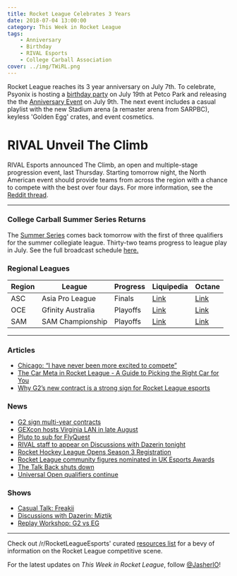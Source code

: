 ```yaml
---
title: Rocket League Celebrates 3 Years
date: 2018-07-04 13:00:00
category: This Week in Rocket League
tags:
    - Anniversary
    - Birthday
    - RIVAL Esports
    - College Carball Association
cover: ../img/TWiRL.png
---
```


Rocket League reaches its 3 year anniversary on July 7th. To celebrate, Psyonix is hosting a [birthday party](https://www.rocketleague.com/news/rocket-league-third-birthday-party/) on July 19th at Petco Park and releasing the the [Anniversary Event](https://www.rocketleague.com/news/rocket-league-anniversary-event-july-9/) on July 9th. The next event includes a casual playlist with the new Stadium arena (a remaster arena from SARPBC), keyless 'Golden Egg' crates, and event cosmetics.

# RIVAL Unveil The Climb

RIVAL Esports announced The Climb, an open and multiple-stage progression event, last Thursday. Starting tomorrow night, the North American event should provide teams from across the region with a chance to compete with the best over four days. For more information, see the [Reddit thread](https://www.reddit.com/r/RocketLeague/comments/8umdme/the_climb_presented_by_rival_esports_july_5th_8th/).

---

### College Carball Summer Series Returns

The [Summer Series](https://www.reddit.com/r/RocketLeagueEsports/comments/8vwc9k/college_carball_is_back_for_a_summer_series/) comes back tomorrow with the first of three qualifiers for the summer collegiate league. Thirty-two teams progress to league play in July. See the full broadcast schedule [here.](https://i.imgur.com/DuOHW0N.jpg)

### Regional Leagues

| Region | League            | Progress | Liquipedia                                                                          | Octane                                                                    |
| ------ | ----------------- | -------- | ----------------------------------------------------------------------------------- | ------------------------------------------------------------------------- |
| ASC    | Asia Pro League   | Finals   | [Link](https://liquipedia.net/rocketleague/1NE_eSports/Asia_Pro_League/Season_2)    | [Link](https://octane.gg/event/sia-pro-league-season-twoa)                |
| OCE    | Gfinity Australia | Playoffs | [Link](https://liquipedia.net/rocketleague/Gfinity/Australia/Elite_Series/Season_1) | [Link](https://octane.gg/event/gfinity-australia-elite-series-season-one) |
| SAM    | SAM Championship  | Playoffs | [Link](https://liquipedia.net/rocketleague/SAM_Championship/Season_1/League_Play)   | [Link](https://octane.gg/event/sam-championship-season-one)               |

---

### Articles

-   [Chicago: “I have never been more excited to compete”](https://rocketeers.gg/interview-evil-geniuses-chicago-rocket-league-roster/)
-   [The Car Meta in Rocket League - A Guide to Picking the Right Car for You](http://team-dignitas.net/articles/blogs/rocket-league/12542/the-car-meta-in-rocket-league-a-guide-to-picking-the-right-car-for-you-)
-   [Why G2’s new contract is a strong sign for Rocket League esports](https://rocketeers.gg/g2-rocket-league-contract-kronovi-jknaps-rizzo/)

### News

-   [G2 sign multi-year contracts](https://twitter.com/G2esports/status/1013860751105314816)
-   [GEXcon hosts Virginia LAN in late August](https://twitter.com/GEXConvention/status/1013248324634173442)
-   [Pluto to sub for FlyQuest](https://twitter.com/FlyQuestSports/status/1014222417487712256)
-   [RIVAL staff to appear on Discussions with Dazerin tonight](https://twitter.com/iDazerin/status/1013911134007676929)
-   [Rocket Hockey League Opens Season 3 Registration](https://twitter.com/RHLHockeyLeague/status/1013913016138690560)
-   [Rocket League community figures nominated in UK Esports Awards](https://www.reddit.com/r/RocketLeagueEsports/comments/8vi80j/uk_esports_awards_finalists_revealed_including/)
-   [The Talk Back shuts down](https://twitter.com/JorbyPls/status/1012132091918802946)
-   [Universal Open qualifiers continue](https://universalopen.gg/phases/northeast-closed-qualifier/)

### Shows

-   [Casual Talk: Freakii](https://www.youtube.com/watch?time_continue=3&v=M8lVDxN2M5Y)
-   [Discussions with Dazerin: Miztik](https://www.youtube.com/watch?v=0pggt0ZbB64)
-   [Replay Workshop: G2 vs EG](https://www.youtube.com/watch?v=Wzf12oIEcH0)

---

Check out /r/RocketLeagueEsports' curated [resources list](https://www.reddit.com/r/RocketLeagueEsports/wiki/links) for a bevy of information on the Rocket League competitive scene.

For the latest updates on _This Week in Rocket League_, follow [@JasherIO](https://twitter.com/JasherIO)!
